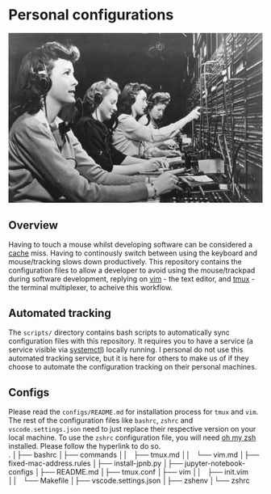 # Personal configurations 
![](img/configs.jpg "configuration")
## Overview 
Having to touch a mouse whilst developing software can be considered a [cache](https://en.wikipedia.org/wiki/Cache_(computing)) miss. Having to continously switch between using the keyboard and mouse/tracking slows down productively. This repository contains the configuration files to allow a developer to avoid using the mouse/trackpad during software development, replying on [vim](https://en.wikipedia.org/wiki/Vim_(text_editor)) - the text editor, and [tmux](https://en.wikipedia.org/wiki/Tmux) - the terminal multiplexer, to acheive this workflow.  

## Automated tracking 
The `scripts/` directory contains bash scripts to automatically sync configuration files with this repository. It requires you to have a service (a service visible via [systemctl](https://en.wikipedia.org/wiki/Systemd)) locally running. I personal do not use this automated tracking service, but it is here for others to make us of if they choose to automate the configuration tracking on their personal machines. 

## Configs 
Please read the `configs/README.md` for installation process for `tmux` and `vim`. The rest of the configuration files like `bashrc`, `zshrc` and `vscode.settings.json` need to just replace their respective version on your local machine. To use the `zshrc` configuration file, you will need [oh my zsh](https://ohmyz.sh/) installed. Please follow the hyperlink to do so.  
.
│├── bashrc
│├── commands
││   ├── tmux.md
││   └── vim.md
│├── fixed-mac-address.rules
│├── install-jpnb.py
│├── jupyter-notebook-configs
│├── README.md
│├── tmux.conf
│├── vim
││   ├── init.vim
││   └── Makefile
│├── vscode.settings.json
│├── zshenv
│└── zshrc

```





